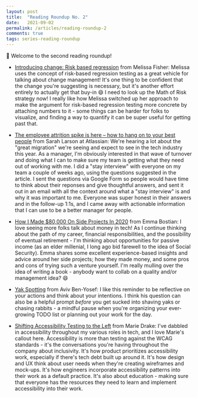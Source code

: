 ```yaml
---
layout: post
title:  "Reading Roundup No. 2"
date:   2021-09-02
permalink: /articles/reading-roundup-2
comments: true
tags: series-reading-roundup
---
```


🌈 Welcome to the second reading roundup!

* [Introducing change: Risk based regression](https://fishoutthebox.medium.com/introducing-change-risk-based-regression-58969eb7bce9) from Melissa Fisher: Melissa uses the concept of risk-based regression testing as a great vehicle for talking about change management! It's one thing to be confident that the change you're suggesting is necessary, but it's another effort entirely to actually get that buy-in 😄 I need to look up the Math of Risk strategy now! I really like how Melissa switched up her approach to make the argument for risk-based regression testing more concrete by attaching numbers to it - some things can be harder for folks to visualize, and finding a way to quantify it can be super useful for getting past that.

* [The employee attrition spike is here – how to hang on to your best people](https://www-atlassian-com.cdn.ampproject.org/c/s/www.atlassian.com/blog/leadership/attrition-spike/amp) from Sarah Larson at Atlassian: We're hearing a lot about the "great migration" we're seeing and expect to see in the tech industry this year. As a manager, I'm obviously interested in that wave of turnover and doing what I can to make sure my team is getting what they need out of working with me. I did a "stay interview" with everyone on my team a couple of weeks ago, using the questions suggested in the article. I sent the questions via Google Form so people would have time to think about their reponses and give thoughtful answers, and sent it out in an email with all the context around what a "stay interview" is and why it was important to me. Everyone was super honest in their answers and in the follow-up 1:1s, and I came away with actionable information that I can use to be a better manager for people.

* [How I Made $80,000 On Side Projects In 2020](https://www.compiled.blog/blog/how-i-made-80000-in-2020) from Emma Bostian: I love seeing more folks talk about money in tech! As I continue thinking about the path of my career, financial responsibilities, and the possibility of eventual retirement - I'm thinking about opportunities for passive income (as an elder millenial, I long ago bid farewell to the idea of Social Security). Emma shares some excellent experience-based insights and advice around her side projects; how they made money, and some pros and cons of trying such a venture yourself. I'm really mulling over the idea of writing a book - anybody want to collab on a quality and/or management idea? 😄 

* [Yak Spotting](https://avivbenyosef.com/yak-spotting/) from Aviv Ben-Yosef: I like this reminder to be reflective on your actions and think about your intentions. I think his question can also be a helpful prompt _before_ you get sucked into shaving yaks or chasing rabbits - a mindful pause when you're organizing your ever-growing TODO list or planning out your work for the day.

* [Shifting Accessibility Testing to the Left](https://applitools.com/blog/shifting-accessibility-testing-to-the-left/) from Marie Drake: I've dabbled in accessibility throughout my various roles in tech, and I love Marie's callout here. Accessibility is more than testing against the WCAG standards - it's the conversations you're having throughout the company about inclusivity. It's how product prioritizes accessibility work, especially if there's tech debt built up around it. It's how design and UX think about user needs when they're creating wireframes and mock-ups. It's how engineers incorporate accessibility patterns into their work as a default practice. It's also about education - making sure that everyone has the resources they need to learn and implement accessibility into their work.

